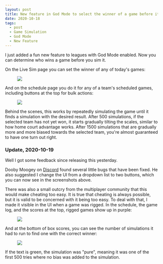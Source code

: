```yaml
---
layout: post
title: New feature in God Mode to select the winner of a game before it's played
date: 2020-10-18
tags:
  - post
  - Game Simulation
  - God Mode
  - New Feature
---
```


I just added a fun new feature to leagues with God Mode enabled. Now you can determine who wins a game before you sim it.

On the Live Sim page you can set the winner of any of today's games:

<figure><img src="/files/force-win-1.png" class="img-fluid"></figure>

<!--more-->

And on the schedule page you do it for any of a team's scheduled games, including buttons at the top for bulk actions:

<figure><img src="/files/force-win-2.png" class="img-fluid"></figure>

Behind the scenes, this works by repeatedly simulating the game until it finds a simulation with the desired result. After 500 simulations, if the selected team has not yet won, it starts gradually tilting the scales, similar to how home court advantage works. After 1500 simulations that are gradually more and more biased towards the selected team, you're almost guaranteed to have one turn out right.

### Update, 2020-10-19

Well I got some feedback since releasing this yesterday.

Dooby Moogey on [Discord](https://discord.gg/caPFuM9O) found several little bugs that have been fixed. He also suggested I change the UI from a dropdown list to two buttons, which you can now see in the screenshots above.

There was also a small outcry from the multiplayer community that this would make cheating too easy. It is true that cheating is always possible, but it is valid to be concerned with it being too easy. To deal with that, I made it visible in the UI when a game was rigged. In the schedule, the game log, and the scores at the top, rigged games show up in purple:

<figure><img src="/files/force-win-3.png" class="img-fluid"></figure>

And at the bottom of box scores, you can see the number of simulations it had to run to find one with the correct winner:

<figure><img src="/files/force-win-4.png" class="img-fluid"></figure>

If the text is green, the simulation was "pure", meaning it was one of the first 500 tries where no bias was added to the simulation.
